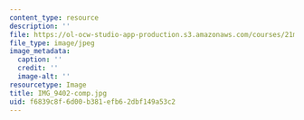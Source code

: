 ```yaml
---
content_type: resource
description: ''
file: https://ol-ocw-studio-app-production.s3.amazonaws.com/courses/21m-299-the-beatles-fall-2017/f6839c8f6d00b381efb62dbf149a53c2_IMG_9402-comp.jpg
file_type: image/jpeg
image_metadata:
  caption: ''
  credit: ''
  image-alt: ''
resourcetype: Image
title: IMG_9402-comp.jpg
uid: f6839c8f-6d00-b381-efb6-2dbf149a53c2
---
```

